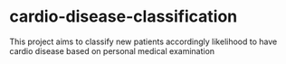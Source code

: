 # cardio-disease-classification
This project aims to classify new patients accordingly likelihood to have cardio disease based on personal medical examination 
